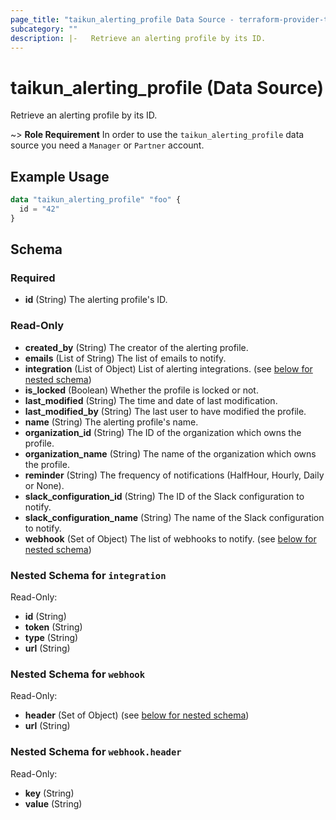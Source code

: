 ```yaml
---
page_title: "taikun_alerting_profile Data Source - terraform-provider-taikun"
subcategory: ""
description: |-   Retrieve an alerting profile by its ID.
---
```


# taikun_alerting_profile (Data Source)

Retrieve an alerting profile by its ID.

~> **Role Requirement** In order to use the `taikun_alerting_profile` data source you need a `Manager` or `Partner` account.

## Example Usage

```terraform
data "taikun_alerting_profile" "foo" {
  id = "42"
}
```

<!-- schema generated by tfplugindocs -->
## Schema

### Required

- **id** (String) The alerting profile's ID.

### Read-Only

- **created_by** (String) The creator of the alerting profile.
- **emails** (List of String) The list of emails to notify.
- **integration** (List of Object) List of alerting integrations. (see [below for nested schema](#nestedatt--integration))
- **is_locked** (Boolean) Whether the profile is locked or not.
- **last_modified** (String) The time and date of last modification.
- **last_modified_by** (String) The last user to have modified the profile.
- **name** (String) The alerting profile's name.
- **organization_id** (String) The ID of the organization which owns the profile.
- **organization_name** (String) The name of the organization which owns the profile.
- **reminder** (String) The frequency of notifications (HalfHour, Hourly, Daily or None).
- **slack_configuration_id** (String) The ID of the Slack configuration to notify.
- **slack_configuration_name** (String) The name of the Slack configuration to notify.
- **webhook** (Set of Object) The list of webhooks to notify. (see [below for nested schema](#nestedatt--webhook))

<a id="nestedatt--integration"></a>
### Nested Schema for `integration`

Read-Only:

- **id** (String)
- **token** (String)
- **type** (String)
- **url** (String)


<a id="nestedatt--webhook"></a>
### Nested Schema for `webhook`

Read-Only:

- **header** (Set of Object) (see [below for nested schema](#nestedobjatt--webhook--header))
- **url** (String)

<a id="nestedobjatt--webhook--header"></a>
### Nested Schema for `webhook.header`

Read-Only:

- **key** (String)
- **value** (String)


